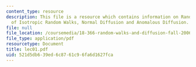 ```yaml
---
content_type: resource
description: This file is a resource which contains information on Random Walk, Analysis
  of Isotropic Random Walks, Normal Diffusion and Anomalous Diffusion.
file: null
file_location: /coursemedia/18-366-random-walks-and-diffusion-fall-2006/521d5db639ed6c8761c96fa6d1627fca_lec01.pdf
file_type: application/pdf
resourcetype: Document
title: lec01.pdf
uid: 521d5db6-39ed-6c87-61c9-6fa6d1627fca
---
```

